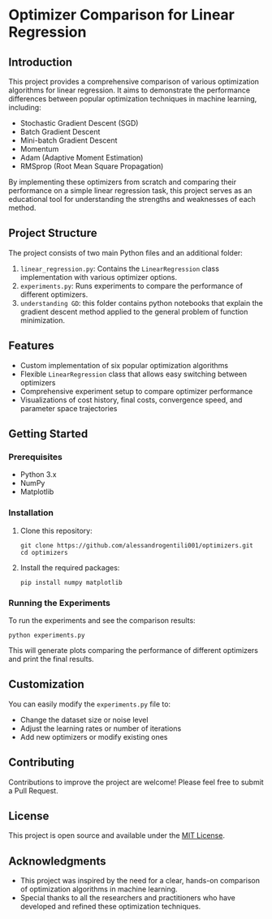 # Optimizer Comparison for Linear Regression

## Introduction

This project provides a comprehensive comparison of various optimization algorithms for linear regression. It aims to demonstrate the performance differences between popular optimization techniques in machine learning, including:

- Stochastic Gradient Descent (SGD)
- Batch Gradient Descent
- Mini-batch Gradient Descent
- Momentum
- Adam (Adaptive Moment Estimation)
- RMSprop (Root Mean Square Propagation)

By implementing these optimizers from scratch and comparing their performance on a simple linear regression task, this project serves as an educational tool for understanding the strengths and weaknesses of each method.

## Project Structure

The project consists of two main Python files and an additional folder:

1. `linear_regression.py`: Contains the `LinearRegression` class implementation with various optimizer options.
2. `experiments.py`: Runs experiments to compare the performance of different optimizers.
3. `understanding GD`: this folder contains python notebooks that explain the gradient descent method applied to the general problem of function minimization.

## Features

- Custom implementation of six popular optimization algorithms
- Flexible `LinearRegression` class that allows easy switching between optimizers
- Comprehensive experiment setup to compare optimizer performance
- Visualizations of cost history, final costs, convergence speed, and parameter space trajectories

## Getting Started

### Prerequisites

- Python 3.x
- NumPy
- Matplotlib

### Installation

1. Clone this repository:
   ```
   git clone https://github.com/alessandrogentili001/optimizers.git
   cd optimizers
   ```

2. Install the required packages:
   ```
   pip install numpy matplotlib
   ```

### Running the Experiments

To run the experiments and see the comparison results:

```
python experiments.py
```

This will generate plots comparing the performance of different optimizers and print the final results.

## Customization

You can easily modify the `experiments.py` file to:
- Change the dataset size or noise level
- Adjust the learning rates or number of iterations
- Add new optimizers or modify existing ones

## Contributing

Contributions to improve the project are welcome! Please feel free to submit a Pull Request.

## License

This project is open source and available under the [MIT License](LICENSE).

## Acknowledgments

- This project was inspired by the need for a clear, hands-on comparison of optimization algorithms in machine learning.
- Special thanks to all the researchers and practitioners who have developed and refined these optimization techniques.